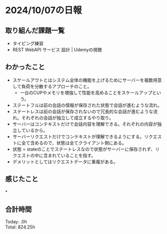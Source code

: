 # 2024/10/07の日報
## 取り組んだ課題一覧
* タイピング練習
* REST WebAPI サービス 設計 | Udemyの視聴
## わかったこと
* スケールアウトとはシステム全体の機能を上げるためにサーバーを複数用意して負荷を分散するアプローチのこと。
  *  一台のCUPやメモリを増強して性能を高めることをスケールアップという。
*  ステートフルは前の会話の情報が保存された状態で会話が進むような流れ。
*  ステートレスは前の会話が保存されないので冗長的な会話が進むような流れ。それぞれの会話が独立して成立するやり取り。
  *  サーバーはコンテキストだけで会話内容を理解できる。それぞれの内容が独立しているから。
  *  サーバーリクエストだけでコンテキストが理解できるようにする。リクエストに全て含めるので、状態は全てクライアント側にある。
  *  状態 = stateのことでステートレスなので状態がサーバーに保存されず、リクエストの中に含まれていることを指す。
  *  デメリットとしてはリクエストデータに重複がある。    
## 感じたこと
*　
## 合計時間  
Today: .0h<br>
Total: 824.25h

